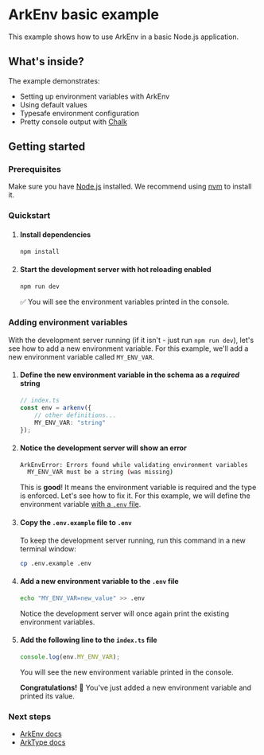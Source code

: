 # ArkEnv basic example

This example shows how to use ArkEnv in a basic Node.js application.


## What's inside?

The example demonstrates:
- Setting up environment variables with ArkEnv
- Using default values
- Typesafe environment configuration
- Pretty console output with [Chalk](https://github.com/chalk/chalk)

## Getting started

### Prerequisites

Make sure you have [Node.js](https://nodejs.org) installed. We recommend using [nvm](https://github.com/nvm-sh/nvm) to install it.

### Quickstart

1. #### Install dependencies
    ```bash
    npm install
    ```

2. #### Start the development server with hot reloading enabled
    ```bash
    npm run dev
    ```
    :white_check_mark: You will see the environment variables printed in the console.

### Adding environment variables

With the development server running (if it isn't - just run `npm run dev`), let's see how to add a new environment variable. For this example, we'll add a new environment variable called `MY_ENV_VAR`.

1. #### Define the new environment variable in the schema as a _required_ string
    ```typescript
    // index.ts
    const env = arkenv({
        // other definitions...
        MY_ENV_VAR: "string"
    });
    ```

2. #### Notice the development server will show an error
    ```bash
    ArkEnvError: Errors found while validating environment variables
      MY_ENV_VAR must be a string (was missing)
    ```
    This is **good**! It means the environment variable is required and the type is enforced. Let's see how to fix it. For this example, we will define the environment variable [with a `.env` file](https://yam.codes/arkenv/docs/guides/environment-configuration#using-env-files).

3. #### Copy the `.env.example` file to `.env`
   
    To keep the development server running, run this command in a new terminal window:
    ```bash
    cp .env.example .env
    ```

4. #### Add a new environment variable to the `.env` file
    ```bash
    echo "MY_ENV_VAR=new_value" >> .env
    ```
    
    Notice the development server will once again print the existing environment variables.

5. #### Add the following line to the `index.ts` file
    ```typescript
    console.log(env.MY_ENV_VAR);
    ```
    You will see the new environment variable printed in the console.
    
    **Congratulations!** :tada: You've just added a new environment variable and printed its value.

### Next steps

- [ArkEnv docs](https://github.com/yamcodes/arkenv)
- [ArkType docs](https://arktype.io/)
